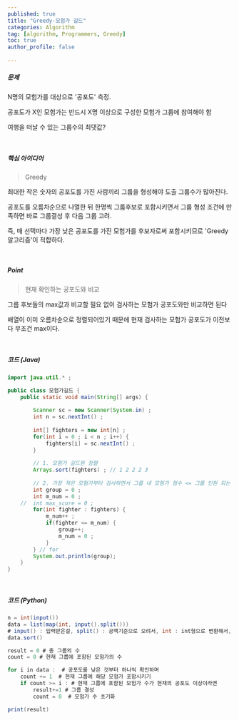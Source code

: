 ```yaml
---
published: true
title: "Greedy-모험가 길드" 
categories: Algorithm 
tag: [algorithm, Programmers, Greedy] 
toc: true
author_profile: false 
  
---
```




##### 문제

N명의 모험가를 대상으로 '공포도' 측정.

공포도가 X인 모험가는 반드시 X명 이상으로 구성한 모험가 그룹에 참여해야 함 

여행을 떠날 수 있는 그룹수의 최댓값? 

<br>



##### 핵심 아이디어 

> Greedy 

최대한 작은 숫자의 공포도를 가진 사람끼리 그룹을 형성해야 도출 그룹수가 많아진다. 

공포도를 오름차순으로 나열한 뒤 한명씩 그룹후보로 포함시키면서 그룹 형성 조건에 만족하면 바로 그룹결성 후 다음 그룹 고려. 

즉, 매 선택마다 가장 낮은 공포도를 가진 모험가를 후보자로써 포함시키므로 'Greedy 알고리즘'이 적합하다.

<br>



##### Point 

> 현재 확인하는 공포도와 비교 

그룹 후보들의 max값과 비교할 필요 없이 검사하는 모험가 공포도와만 비교하면 된다 

배열이 이미 오름차순으로 정렬되어있기 때문에 현재 검사하는 모험가 공포도가 이전보다 무조건 max이다. 

<br>



##### 코드 (Java)

```java
import java.util.* ; 

public class 모험가길드 {
	public static void main(String[] args) {
		
		Scanner sc = new Scanner(System.in) ; 
		int n = sc.nextInt() ; 
		
		int[] fighters = new int[n] ; 
		for(int i = 0 ; i < n ; i++) {
			fighters[i] = sc.nextInt() ; 
		}
		
		// 1. 모험가 길드원 정렬 
		Arrays.sort(fighters) ; // 1 2 2 2 3 
		
		// 2. 가장 적은 모험가부터 검사하면서 그룹 내 모험가 점수 <= 그룹 인원 되는 순간 그룹수++ 
		int group = 0 ; 
		int m_num = 0 ;
	//	int max_score = 0 ; 
		for(int fighter : fighters) {
			m_num++ ; 			
			if(fighter <= m_num) {
				group++; 
				m_num = 0 ; 
			}
		} // for		
		System.out.println(group);
	}
}

```

<br>



##### 코드 (Python)

```java
n = int(input())
data = list(map(int, input().split())) 
# input() : 입력받은걸, split() : 공백기준으로 오려서, int : int형으로 변환해서, list : list 자료형으로 만든다 
data.sort()

result = 0 # 총 그룹의 수 
count = 0 # 현재 그룹에 포함된 모험가의 수 

for i in data :  # 공포도를 낮은 것부터 하나씩 확인하며
    count += 1  # 현재 그룹에 해당 모험가 포함시키기
    if count >= i : # 현재 그룹에 포함된 모험가 수가 현재의 공포도 이상이라면 
        result+=1 # 그룹 결성
        count = 0  # 모험가 수 초기화 

print(result)
```

<br> 

